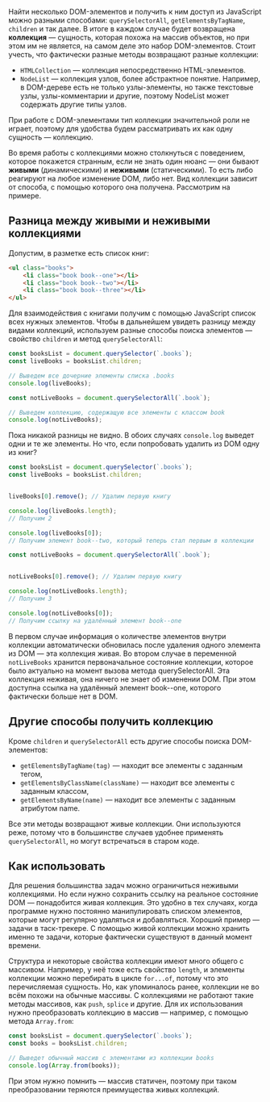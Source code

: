 Найти несколько DOM-элементов и получить к ним доступ из JavaScript можно разными способами: ```querySelectorAll```, ```getElementsByTagName```, ```children``` и так далее. В итоге в каждом случае будет возвращена **коллекция** — сущность, которая похожа на массив объектов, но при этом им не является, на самом деле это набор DOM-элементов. Стоит учесть, что фактически разные методы возвращают разные коллекции:

* ```HTMLCollection``` — коллекция непосредственно HTML-элементов.
* ```NodeList``` — коллекция узлов, более абстрактное понятие. Например, в DOM-дереве есть не только узлы-элементы, но также текстовые узлы, узлы-комментарии и другие, поэтому NodeList может содержать другие типы узлов.

При работе с DOM-элементами тип коллекции значительной роли не играет, поэтому для удобства будем рассматривать их как одну сущность — коллекцию.

Во время работы с коллекциями можно столкнуться с поведением, которое покажется странным, если не знать один нюанс — они бывают **живыми** (динамическими) и **неживыми** (статическими). То есть либо реагируют на любое изменение DOM, либо нет. Вид коллекции зависит от способа, с помощью которого она получена. Рассмотрим на примере.

## Разница между живыми и неживыми коллекциями
Допустим, в разметке есть список книг:
```html
<ul class="books">
    <li class="book book--one"></li>
    <li class="book book--two"></li>
    <li class="book book--three"></li>
</ul>
```
Для взаимодействия с книгами получим с помощью JavaScript список всех нужных элементов. Чтобы в дальнейшем увидеть разницу между видами коллекций, используем разные способы поиска элементов — свойство ```children``` и метод ```querySelectorAll```:
```javascript
const booksList = document.querySelector(`.books`);
const liveBooks = booksList.children;

// Выведем все дочерние элементы списка .books
console.log(liveBooks);
```
```javascript
const notLiveBooks = document.querySelectorAll(`.book`);

// Выведем коллекцию, содержащую все элементы с классом book
console.log(notLiveBooks);
```
Пока никакой разницы не видно. В обоих случаях ```console.log``` выведет одни и те же элементы. Но что, если попробовать удалить из DOM одну из книг?
```javascript
const booksList = document.querySelector(`.books`);
const liveBooks = booksList.children;


liveBooks[0].remove(); // Удалим первую книгу

console.log(liveBooks.length);
// Получим 2

console.log(liveBooks[0]);
// Получим элемент book--two, который теперь стал первым в коллекции
```
```javascript
const notLiveBooks = document.querySelectorAll(`.book`);


notLiveBooks[0].remove(); // Удалим первую книгу

console.log(notLiveBooks.length);
// Получим 3

console.log(notLiveBooks[0]);
// Получим ссылку на удалённый элемент book--one
```
В первом случае информация о количестве элементов внутри коллекции автоматически обновилась после удаления одного элемента из DOM — эта коллекция живая. Во втором случае в переменной ```notLiveBooks``` хранится первоначальное состояние коллекции, которое было актуально на момент вызова метода querySelectorAll. Эта коллекция неживая, она ничего не знает об изменении DOM. При этом доступна ссылка на удалённый элемент book--one, которого фактически больше нет в DOM.

## Другие способы получить коллекцию
Кроме ```children``` и ```querySelectorAll``` есть другие способы поиска DOM-элементов:

* ```getElementsByTagName(tag)``` — находит все элементы с заданным тегом,
* ```getElementsByClassName(className)``` — находит все элементы с заданным классом,
* ```getElementsByName(name)``` — находит все элементы с заданным атрибутом name.

Все эти методы возвращают живые коллекции. Они используются реже, потому что в большинстве случаев удобнее применять ```querySelectorAll```, но могут встречаться в старом коде.

## Как использовать
Для решения большинства задач можно ограничиться неживыми коллекциями. Но если нужно сохранить ссылку на реальное состояние DOM — понадобится живая коллекция. Это удобно в тех случаях, когда программе нужно постоянно манипулировать списком элементов, которые могут регулярно удаляться и добавляться. Хороший пример — задачи в таск-трекере. С помощью живой коллекции можно хранить именно те задачи, которые фактически существуют в данный момент времени.

Структура и некоторые свойства коллекции имеют много общего с массивом. Например, у неё тоже есть свойство ```length```, и элементы коллекции можно перебирать в цикле ```for...of```, потому что это перечисляемая сущность. Но, как упоминалось ранее, коллекции не во всём похожи на обычные массивы. С коллекциями не работают такие методы массивов, как ```push```, ```splice``` и другие. Для их использования нужно преобразовать коллекцию в массив — например, с помощью метода ```Array.from```:
```javascript
const booksList = document.querySelector(`.books`);
const books = booksList.children;

// Выведет обычный массив с элементами из коллекции books
console.log(Array.from(books));
```
При этом нужно помнить — массив статичен, поэтому при таком преобразовании теряются преимущества живых коллекций.
